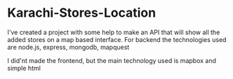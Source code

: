 # Karachi-Stores-Location

I've created a project with some help to make an API that will show all the added stores on a map based interface.
For backend the technologies used are node.js, express, mongodb, mapquest

I did'nt made the frontend, but the main technology used is mapbox and simple html
